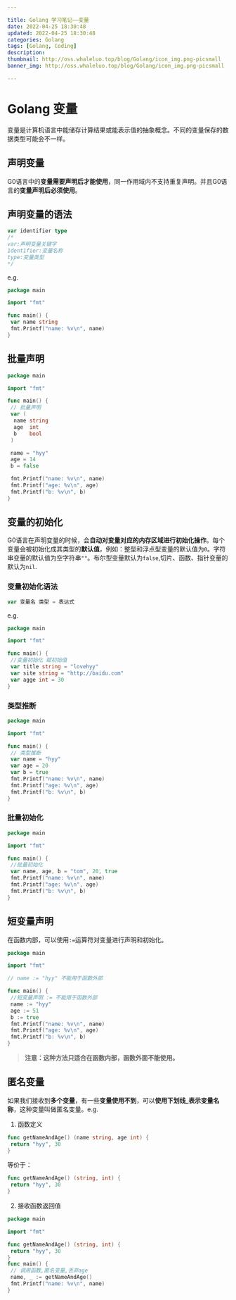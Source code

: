 ```yaml
---

title: Golang 学习笔记——变量
date: 2022-04-25 18:30:48
updated: 2022-04-25 18:30:48
categories: Golang
tags: [Golang, Coding]
description:
thumbnail: http://oss.whaleluo.top/blog/Golang/icon_img.png-picsmall
banner_img: http://oss.whaleluo.top/blog/Golang/icon_img.png-picsmall

---
```


# Golang 变量

变量是计算机语言中能储存计算结果或能表示值的抽象概念。不同的变量保存的数据类型可能会不一样。

## 声明变量

G0语言中的**变量需要声明后才能使用**，同一作用域内不支持重复声明。并且G0语言的**变量声明后必须使用**。

## 声明变量的语法

```go
var identifier type
/* 
var:声明变量关键字
1dent1fier:变量名称
type:变量类型
*/
```

e.g.

```go
package main

import "fmt"

func main() {
 var name string
 fmt.Printf("name: %v\n", name)
}
```

## 批量声明

```go
package main

import "fmt"

func main() {
 // 批量声明
 var (
  name string
  age  int
  b    bool
 )

 name = "hyy"
 age = 14
 b = false

 fmt.Printf("name: %v\n", name)
 fmt.Printf("age: %v\n", age)
 fmt.Printf("b: %v\n", b)
}
```

## 变量的初始化

G0语言在声明变量的时候，会**自动对变量对应的内存区域进行初始化操作**。每个变量会被初始化成其类型的**默认值**，例如：整型和浮点型变量的默认值为`0`。字符串变量的默认值为空字符串`""`。布尔型变量默认为`false`,切片、函数、指针变量的默认为`nil`.

### 变量初始化语法

```go
var 变量名 类型 = 表达式
```

e.g.

```go
package main

import "fmt"

func main() {
 //变量初始化 赋初始值
 var title string = "lovehyy"
 var site string = "http://baidu.com"
 var agge int = 30
}
```

### 类型推断

```go
package main

import "fmt"

func main() {
 // 类型推断
 var name = "hyy"
 var age = 20
 var b = true
 fmt.Printf("name: %v\n", name)
 fmt.Printf("age: %v\n", age)
 fmt.Printf("b: %v\n", b)
}
```

### 批量初始化

```go
package main

import "fmt"

func main() {
 //批量初始化
 var name, age, b = "tom", 20, true
 fmt.Printf("name: %v\n", name)
 fmt.Printf("age: %v\n", age)
 fmt.Printf("b: %v\n", b)
}
```

## 短变量声明

在函数内部，可以使用`:=`运算符对变量进行声明和初始化。

```go
package main

import "fmt"

// name := "hyy" 不能用于函数外部

func main() {
 //短变量声明 := 不能用于函数外部
 name := "hyy"
 age := 51
 b := true
 fmt.Printf("name: %v\n", name)
 fmt.Printf("age: %v\n", age)
 fmt.Printf("b: %v\n", b)
}
```

> **注意：这种方法只适合在函数内部，函数外面不能使用。**

## 匿名变量

如果我们接收到**多个变量**，有一些**变量使用不到**，可以**使用下划线_表示变量名称**，这种变量叫做匿名变量。e.g.

1. 函数定义

```go
func getNameAndAge() (name string, age int) {
 return "hyy", 30
}
```

等价于：

```go
func getNameAndAge() (string, int) {
 return "hyy", 30
}
```

2. 接收函数返回值

```go
package main

import "fmt"

func getNameAndAge() (string, int) {
 return "hyy", 30
}
func main() {
 // 调用函数,匿名变量,丢弃age
 name, _ := getNameAndAge()
 fmt.Printf("name: %v\n", name)
}
```
